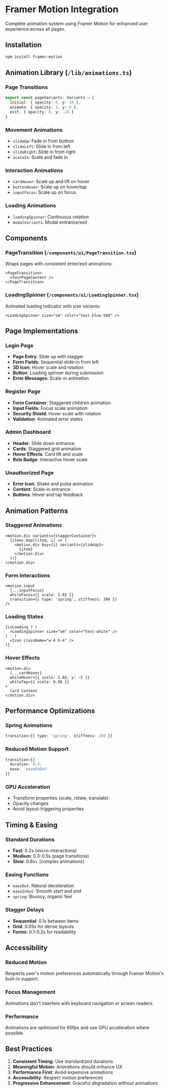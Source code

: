 # Framer Motion Integration

Complete animation system using Framer Motion for enhanced user experience across all pages.

## Installation

```bash
npm install framer-motion
```

## Animation Library (`/lib/animations.ts`)

### Page Transitions
```typescript
export const pageVariants: Variants = {
  initial: { opacity: 0, y: 20 },
  animate: { opacity: 1, y: 0 },
  exit: { opacity: 0, y: -20 }
}
```

### Movement Animations
- `slideUp`: Fade in from bottom
- `slideLeft`: Slide in from left
- `slideRight`: Slide in from right
- `scaleIn`: Scale and fade in

### Interaction Animations
- `cardHover`: Scale up and lift on hover
- `buttonHover`: Scale up on hover/tap
- `inputFocus`: Scale up on focus

### Loading Animations
- `loadingSpinner`: Continuous rotation
- `modalVariants`: Modal entrance/exit

## Components

### PageTransition (`/components/ui/PageTransition.tsx`)
Wraps pages with consistent enter/exit animations:
```tsx
<PageTransition>
  <YourPageContent />
</PageTransition>
```

### LoadingSpinner (`/components/ui/LoadingSpinner.tsx`)
Animated loading indicator with size variants:
```tsx
<LoadingSpinner size="sm" color="text-blue-500" />
```

## Page Implementations

### Login Page
- **Page Entry**: Slide up with stagger
- **Form Fields**: Sequential slide-in from left
- **3D Icon**: Hover scale and rotation
- **Button**: Loading spinner during submission
- **Error Messages**: Scale-in animation

### Register Page
- **Form Container**: Staggered children animation
- **Input Fields**: Focus scale animation
- **Security Shield**: Hover scale with rotation
- **Validation**: Animated error states

### Admin Dashboard
- **Header**: Slide down entrance
- **Cards**: Staggered grid animation
- **Hover Effects**: Card lift and scale
- **Role Badge**: Interactive hover scale

### Unauthorized Page
- **Error Icon**: Shake and pulse animation
- **Content**: Scale-in entrance
- **Buttons**: Hover and tap feedback

## Animation Patterns

### Staggered Animations
```tsx
<motion.div variants={staggerContainer}>
  {items.map((item, i) => (
    <motion.div key={i} variants={slideUp}>
      {item}
    </motion.div>
  ))}
</motion.div>
```

### Form Interactions
```tsx
<motion.input
  {...inputFocus}
  whileFocus={{ scale: 1.02 }}
  transition={{ type: 'spring', stiffness: 300 }}
/>
```

### Loading States
```tsx
{isLoading ? (
  <LoadingSpinner size="sm" color="text-white" />
) : (
  <Icon className="w-4 h-4" />
)}
```

### Hover Effects
```tsx
<motion.div
  {...cardHover}
  whileHover={{ scale: 1.02, y: -5 }}
  whileTap={{ scale: 0.98 }}
>
  Card Content
</motion.div>
```

## Performance Optimizations

### Spring Animations
```typescript
transition={{ type: 'spring', stiffness: 300 }}
```

### Reduced Motion Support
```typescript
transition={{ 
  duration: 0.3,
  ease: 'easeInOut'
}}
```

### GPU Acceleration
- Transform properties (scale, rotate, translate)
- Opacity changes
- Avoid layout-triggering properties

## Timing & Easing

### Standard Durations
- **Fast**: 0.2s (micro-interactions)
- **Medium**: 0.3-0.5s (page transitions)
- **Slow**: 0.6s+ (complex animations)

### Easing Functions
- `easeOut`: Natural deceleration
- `easeInOut`: Smooth start and end
- `spring`: Bouncy, organic feel

### Stagger Delays
- **Sequential**: 0.1s between items
- **Grid**: 0.05s for dense layouts
- **Forms**: 0.1-0.2s for readability

## Accessibility

### Reduced Motion
Respects user's motion preferences automatically through Framer Motion's built-in support.

### Focus Management
Animations don't interfere with keyboard navigation or screen readers.

### Performance
Animations are optimized for 60fps and use GPU acceleration where possible.

## Best Practices

1. **Consistent Timing**: Use standardized durations
2. **Meaningful Motion**: Animations should enhance UX
3. **Performance First**: Avoid expensive animations
4. **Accessibility**: Respect motion preferences
5. **Progressive Enhancement**: Graceful degradation without animations